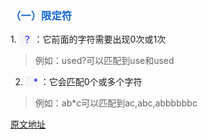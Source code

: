 <style>
    h3{
        color:rgb(19,102,205);
        
    } 
    h3:not(:first-of-type){
        margin-top:20px; /*  这是一个坑，不能用first-child 因为这里没有子元素 只能用first-of-type */
    }
    .icon{
        display:inline-block;
        background:rgb(245,245,245);
        color:blue;
        text-align:right;
        width:20px;
        border-radius:2px;

    }  
</style>

<h3>（一）限定符 </h3>
1.  <span class='icon'>？</span> ：它前面的字符需要出现0次或1次

> 例如：used?可以匹配到use和used

2. <span class='icon'>*</span> ：它会匹配0个或多个字符

> 例如：ab*c可以匹配到ac,abc,abbbbbbc




[原文地址](https://mp.weixin.qq.com/s/sP1hMJquJ_Cxeki2oRICeg)


